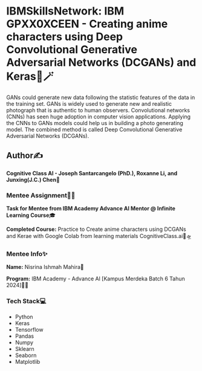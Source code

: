 # IBMSkillsNetwork: IBM GPXX0XCEEN - Creating anime characters using Deep Convolutional Generative Adversarial Networks (DCGANs) and Keras🌈🪄 
GANs could generate new data following the statistic features of the data in the training set. 
GANs is widely used to generate new and realistic photograph that is authentic to human observers.
Convolutional networks (CNNs) has seen huge adoption in computer vision applications. 
Applying the CNNs to GANs models could help us in building a photo generating model. 
The combined method is called Deep Convolutional Generative Adversarial Networks (DCGANs).

## Author✍️

**Cognitive Class AI - Joseph Santarcangelo (PhD.), Roxanne Li, and Junxing(J.C.) Chen💎**

### Mentee Assignment📝📂

**Task for Mentee from IBM Academy Advance AI Mentor @ Infinite Learning Course**🎓

**Completed Course:** Practice to Create anime characters using DCGANs and Kerae with Google Colab from learning materials CognitiveClass.ai🔭🛸

### Mentee Info✨

**Name:** Nisrina Ishmah Mahira🧕

**Program:** IBM Academy - Advance Al [Kampus Merdeka Batch 6 Tahun 2024]🏫🎉

### Tech Stack💻

* Python
* Keras
* Tensorflow
* Pandas
* Numpy
* Sklearn
* Seaborn
* Matplotlib 
